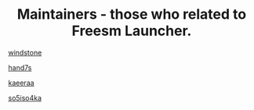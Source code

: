 <div align="center">
  <h1>Maintainers - those who related to Freesm Launcher.</h1>
</div>

[windstone](https://github.com/notwindstone)

<!-- say little about youself here -->

[hand7s](https://github.com/s0me1newithhand7s)

<!-- say little about youself here -->

[kaeeraa](https://github.com/kaeeraa)

<!-- say little about youself here -->

[so5iso4ka](https://github.com/so5iso4ka)

<!-- say little about youself here -->